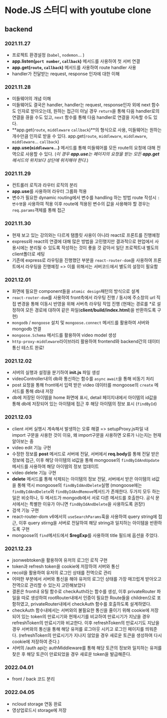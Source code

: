 # Node.JS 스터디 with youtube clone

## backend

### 2021.11.27

- 프로젝트 환경설정 (`babel`, `nodemon`... )
- **app.listen(`port number`, `callback`)** 메서드를 사용하여 첫 서버 연결
- **app.get(`route`, `callback`)** 메서드를 사용하여 route handler 사용
- handler가 전달받는 request, response 인자에 대한 이해

### 2021.11.28

- 미들웨어의 개념 이해
- 미들웨어도 결국은 handler, handler는 request, response인자 외에 next 함수도 인자로 받아오는데, 원하는 접근이 아닐 경우 `return`을 통해 다음 handler로의 연결을 끊을 수도 있고, `next` 함수를 통해 다음 handler로 연결을 지속할 수도 있다.
- **app.get(`route`, `middleware` `callback`)**의 형식으로 사용, 미들웨어는 원하는 개수만큼 인자로 받을 수 있다. app.get(`route`, `middleware`, `middleware`, `middleware`... `callback`)
- **app.use(`middleware`...)** 메서드를 통해 미들웨어를 모든 route의 요청에 대해 전역으로 사용할 수 있다. (_이 경우 **app.use**는 페이지의 요청을 받는 모든 **app.get** 메서드의 위치보다 상단에 위치해야 한다._)

### 2021.11.29

- 컨트롤러 로직과 라우터 로직의 분리
- **app.use**를 사용하여 라우터 그룹화 적용
- 변수가 필요한 dynamic routing에서 변수를 handling 하는 방법
  route 작성시 `:변수명`을 사용하여 적용 이후 route에 적용된 변수의 값을 사용해야 할 경우는 `req.params`객체를 통해 접근

### 2021.11.30

- 현재 보고 있는 강의와는 다르게 탬플릿 사용이 아니라 react로 프론트를 진행예정
- express와 react의 연결에 대해 많은 방법을 고민했지만 결과적으로 현업에서 사용시에는 분리될 수 있도록 작성하는 것이 좋을 것 같아서 일단 프로젝트내 별도의 client폴더로 세팅
- 기존에 express로 라우팅을 진행했던 부분을 `react-router-dom`을 사용하여 프론트에서 라우팅을 진행예정 => 이를 위해서는 서버코드에서 별도의 설정이 필요함

### 2021.12.01

- 화면에 필요한 component들을 `atomic design`패턴의 방식으로 설계
- `react-router-dom`를 사용하여 front측에서 라우팅 진행 / 동시에 주소창의 url 직접 변경을 통해 이동시 반영을 위해 서버측 라우팅 작업 진행 (현재는 경로를 \*로 설정하여 모든 경로에 대하여 같은 파일(**client/build/index.html**)을 반환하도록 구현)
- `mongodb` / `mongoose` 설치 및 `mongoose.connect` 메서드를 활용하여 서버와 mongodb 연결
- `mongoose.Schema` 메서드를 활용하여 video model 생성
- `http-proxy-middleware`라이브러리 활용하여 frontend와 backend간의 데이터 통신 테스트 완료!

### 2021.12.02

- 서버의 실행과 설정을 분기하여 **init.js** 파일 생성
- videoController내의 db와 통신하는 함수를 `async` `await`을 통해 비동기 처리
- post 요청을 통해 front에서 입력 받은 video 데이터를 mongoose의 `create` 메서드를 통해 db내 저장
- db에 저장된 아이템을 home 화면에 표시, detail 페이지내에서 아이템의 id값을 통해 db에 저장되어 있는 아이템에 접근 후 해당 아이템의 정보 표시 (`findById`)

### 2021.12.03

- client 서버 실행시 계속해서 발생하는 오류 해결 => setupProxy.js파일 내 import 구문을 사용한 것이 이유, 왜 import구문을 사용하면 오류가 나는지는 현재 알아보는 중
- video edit 기능 구현
- 수정한 정보를 **post** 메서드로 서버에 전달, 서버에서 **req.body**를 통해 전달 받은 정보에 접근, 이후 해당 아이템의 id값을 통해 mongoose의 `findByIdAndUpdate`메서드를 사용하여 해당 아이템의 정보 업데이트
- video delete 기능 구현
- **delete** 메서드를 통해 삭제되는 아이템의 정보 전달, 서버에서 받은 아이템의 id값을 통해 역시 mongoose의 `findByIdAndDelete`실행 (mongoose에는 `findByIdAndDelete`와 `findByIdAndRemove`메서드가 존재한다. 두가지 모두 하는일은 비슷하나, 두 메서드가 mongodb에서 서로 다른 메서드를 호출한다.
  공식 문서에서는 특별한 이유가 아니면 `findByIdAndDelete`을 사용하도록 권장!)
- 검색 기능 구현
- react-router-dom v6에서의 `useSearchParams`훅을 사용하여 query string에 접근, 이후 query stirng을 서버로 전달하여 해당 string과 일치하는 아이템을 반환하도록 구현
- mongoose의 `find`메서드에서 **$regExp**를 사용하여 title 필드에 옵션을 주었다.

### 2021.12.23

- jsonwebtoken을 활용하여 유저의 로그인 로직 구현
- token과 refresh token을 cookie에 저장하여 서버와 통신
- recoil을 활용하여 유저의 로그인 상태를 전역으로 관리
- 어떠한 부분에서 서버와 통신을 해야 유저의 로그인 상태를 가장 매끄럽게 받아오고 전역으로 관리할 수 있는지 고민해보았다
- 결론은 front내 유틸 함수로 checkAuth라는 함수를 생성, 이후 privateRouter 파일을 따로 생성하여
  rootRouter내에서 인증이 필요한 Route들을 children으로 포함하였고, privateRouter내에서 checkAuth 함수를 호출하도록 설계하였다.
- checkAuth 함수내에서는 서버와의 불필요한 통신을 줄이기 위해 cookie에 저장되어 있는 token의 만료시기와 현재시기를 비교하여 만료시기가 지났을 경우 refreshToken의 만료시기와 비교한다.
  이후 refreshToken의 만료시기도 지났을 경우 서버와의 통신을 통해 해당 유저를 로그아웃 시키고 로그인 페이지를 띄워준다. (refreshToken의 만료시기가 지나지 않았을 경우 새로운 토큰을 생성하여 다시 cookie에 저장하여 준다.)
- 서버의 /auth api는 authMiddleware를 통해 해당 토큰의 정보와 일치하는 유저를 찾은 후 해당 토큰이 만료되었을 경우 새로운 token을 발급해준다.

### 2022.04.01

- front / back 코드 분리

### 2022.04.05

- ncloud storage 연동 완료
- 영상업로드시 storage에 저장
